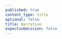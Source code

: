 ```yaml
---
published: true
content_type: title
optional: false
title: Narrative
expectsubmission: false
---
```

